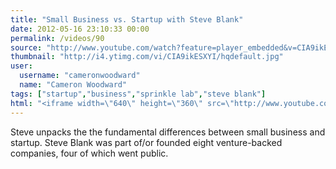 ```yaml
---
title: "Small Business vs. Startup with Steve Blank"
date: 2012-05-16 23:10:33 00:00
permalink: /videos/90
source: "http://www.youtube.com/watch?feature=player_embedded&v=CIA9ikESXYI"
thumbnail: "http://i4.ytimg.com/vi/CIA9ikESXYI/hqdefault.jpg"
user:
  username: "cameronwoodward"
  name: "Cameron Woodward"
tags: ["startup","business","sprinkle lab","steve blank"]
html: "<iframe width=\"640\" height=\"360\" src=\"http://www.youtube.com/embed/CIA9ikESXYI?wmode=transparent&fs=1&feature=oembed\" frameborder=\"0\" allowfullscreen></iframe>"
---
```


Steve unpacks the the fundamental differences between small business and startup. Steve Blank was part of/or founded eight venture-backed companies, four of which went public.